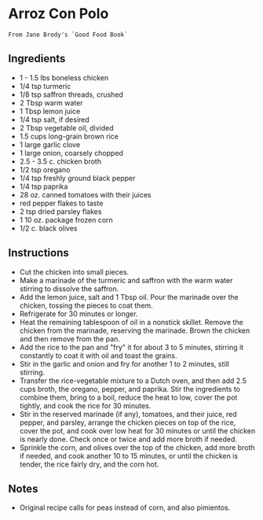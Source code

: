 # Arroz Con Polo

```
From Jane Brody's `Good Food Book`
```

## Ingredients

- 1 - 1.5 lbs boneless chicken
- 1/4 tsp turmeric
- 1/8 tsp saffron threads, crushed
- 2 Tbsp warm water
- 1 Tbsp lemon juice
- 1/4 tsp salt, if desired
- 2 Tbsp vegetable oil, divided
- 1.5 cups long-grain brown rice
- 1 large garlic clove
- 1 large onion, coarsely chopped
- 2.5 - 3.5 c. chicken broth
- 1/2 tsp oregano
- 1/4 tsp freshly ground black pepper
- 1/4 tsp paprika
- 28 oz. canned tomatoes with their juices
- red pepper flakes to taste
- 2 tsp dried parsley flakes
- 1 10 oz. package frozen corn
- 1/2 c. black olives

## Instructions

- Cut the chicken into small pieces.
- Make a marinade of the turmeric and saffron with the warm water stirring to dissolve the saffron.
- Add the lemon juice, salt and 1 Tbsp oil.  Pour the marinade over the chicken, tossing the pieces to coat them.
- Refrigerate for 30  minutes or longer.
- Heat the remaining tablespoon of oil in a nonstick skillet.  Remove the chicken from the marinade, 
reserving the marinade.  Brown the chicken and then remove from the pan.
- Add the rice to the pan and "fry" it for about 3 to 5 minutes, stirring it constantly to coat it with oil 
and toast the grains.  
- Stir in the garlic and onion and fry for another 1 to 2 minutes, still stirring.
- Transfer the rice-vegetable mixture to a Dutch oven, and then add 2.5 cups broth, the oregano, pepper,
and paprika.  Stir the ingredients to combine them, bring to a boil, reduce the heat to low, cover the
pot tightly, and cook the rice for 30 minutes.
- Stir in the reserved marinade (if any), tomatoes, and their juice, red pepper, and parsley, arrange
the chicken pieces on top of the rice, cover the pot, and cook over low heat for 30 minutes or until the 
chicken is nearly done.  Check once or twice and add more broth if needed.
- Sprinkle the corn, and olives over the top of the chicken, add more broth if needed, and cook another 
10 to 15 minutes, or until the chicken is tender, the rice fairly dry, and the corn hot.

## Notes

- Original recipe calls for peas instead of corn, and also pimientos.